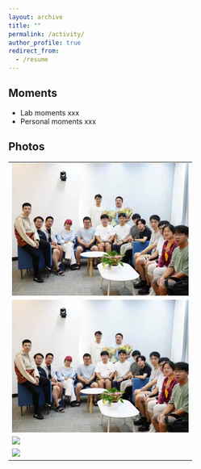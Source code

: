 ```yaml
---
layout: archive
title: ""
permalink: /activity/
author_profile: true
redirect_from:
  - /resume
---
```


Moments
------
* Lab moments xxx  
* Personal moments xxx  

Photos
------

<div>
  <table style="border-collapse: collapse; border: none;">
  <tr><td width="350" style="border: none;">
  <div class="col-sm-5 col-md-4 col-lg-4 col-xl-4 m-auto"><img class="img-pub shadow-pub" src="../images/moment1.png" width="400"></div>
  </td>
  </div>
  </td></tr>
  <tr><td width="350" style="border: none;">
  <div class="col-sm-5 col-md-4 col-lg-4 col-xl-4 m-auto"><img class="img-pub shadow-pub" src="../images/moment1.png" width="400"></div>
  </td>
  </div>
  </td></tr>

  <tr><td width="350" style="border: none;">
  <div class="col-sm-5 col-md-4 col-lg-4 col-xl-4 m-auto"><img class="img-pub shadow-pub" src="../images/moment3.png" width="400"></div>
  </td>
  </div>
  </td></tr>
  <tr><td width="350" style="border: none;">
  <div class="col-sm-5 col-md-4 col-lg-4 col-xl-4 m-auto"><img class="img-pub shadow-pub" src="../images/moment4.png" width="400"></div>
  </td>
  </div>
  </td></tr>
  
  </table>
</div>
